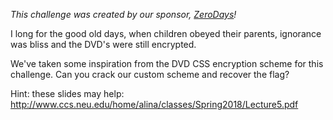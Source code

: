 _This challenge was created by our sponsor, [ZeroDays](https://zerodays.ie)!_

I long for the good old days, when children obeyed their parents, ignorance was
bliss and the DVD's were still encrypted.

We've taken some inspiration from the DVD CSS encryption scheme for this
challenge. Can you crack our custom scheme and recover the flag?

Hint: these slides may help:
http://www.ccs.neu.edu/home/alina/classes/Spring2018/Lecture5.pdf
